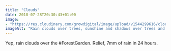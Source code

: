 ```yaml
---
title: "Clouds"
date: 2018-07-28T20:30:43+01:00
image: 
- "https://res.cloudinary.com/growdigital/image/upload/v1544299616/clouds-42980252794.jpg"
imageAlt: "Rain clouds over trees, sunshine and shadows over trees and garden"
---
```


Yep, rain clouds over the #ForestGarden. Relief, 7mm of rain in 24 hours.
